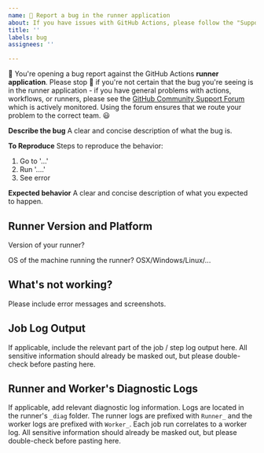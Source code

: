 ```yaml
---
name: 🛑 Report a bug in the runner application
about: If you have issues with GitHub Actions, please follow the "Support for GitHub Actions" link, below.
title: ''
labels: bug
assignees: ''

---
```


👋 You're opening a bug report against the GitHub Actions **runner application**.  Please stop 🛑 if you're not certain that the bug you're seeing is in the runner application - if you have general problems with actions, workflows, or runners, please see the [GitHub Community Support Forum](https://github.community/c/code-to-cloud/52) which is actively monitored.  Using the forum ensures that we route your problem to the correct team.  😃

**Describe the bug**
A clear and concise description of what the bug is.

**To Reproduce**
Steps to reproduce the behavior:
1. Go to '...'
2. Run '....'
3. See error

**Expected behavior**
A clear and concise description of what you expected to happen.

## Runner Version and Platform
Version of your runner?

OS of the machine running the runner? OSX/Windows/Linux/...

## What's not working?
Please include error messages and screenshots.

## Job Log Output
If applicable, include the relevant part of the job / step log output here.  All sensitive information should already be masked out, but please double-check before pasting here.

## Runner and Worker's Diagnostic Logs
If applicable, add relevant diagnostic log information.  Logs are located in the runner's `_diag` folder. The runner logs are prefixed with `Runner_` and the worker logs are prefixed with `Worker_`. Each job run correlates to a worker log.  All sensitive information should already be masked out, but please double-check before pasting here.

